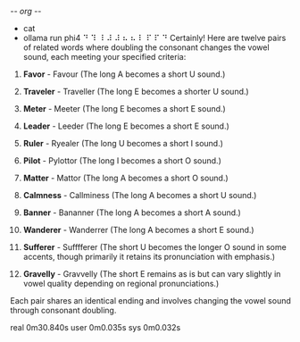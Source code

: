 -*- org -*-

+ cat
+ ollama run phi4
⠙ ⠹ ⠸ ⠼ ⠼ ⠦ ⠦ ⠇ ⠏ ⠏ ⠙ Certainly! Here are twelve pairs of related words where doubling the consonant changes the vowel sound, each meeting your specified criteria:

1. **Favor** - Favour
   (The long A becomes a short U sound.)

2. **Traveler** - Traveller
   (The long E becomes a shorter U sound.)

3. **Meter** - Meeter
   (The long E becomes a short E sound.)

4. **Leader** - Leeder
   (The long E becomes a short E sound.)

5. **Ruler** - Ryealer
   (The long U becomes a short I sound.)

6. **Pilot** - Pylottor
   (The long I becomes a short O sound.)

7. **Matter** - Mattor
   (The long A becomes a short O sound.)

8. **Calmness** - Callminess
   (The long A becomes a short U sound.)

9. **Banner** - Bananner
   (The long A becomes a short A sound.)

10. **Wanderer** - Wanderrer
    (The long A becomes a short E sound.)

11. **Sufferer** - Sufffferer
    (The short U becomes the longer O sound in some accents, though primarily it retains its pronunciation with emphasis.)

12. **Gravelly** - Gravvelly
    (The short E remains as is but can vary slightly in vowel quality depending on regional pronunciations.)

Each pair shares an identical ending and involves changing the vowel sound through consonant doubling.


real	0m30.840s
user	0m0.035s
sys	0m0.032s
